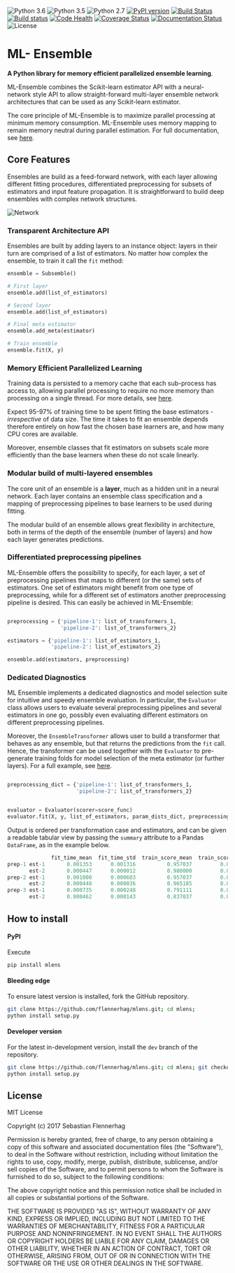 ![Python 3.6](https://img.shields.io/badge/python-3.6-blue.svg)
![Python 3.5](https://img.shields.io/badge/python-3.5-blue.svg)
![Python 2.7](https://img.shields.io/badge/python-2.7-blue.svg)
[![PyPI version](https://badge.fury.io/py/mlens.svg)](http://badge.fury.io/py/mlens)
[![Build Status](https://travis-ci.org/flennerhag/mlens.svg?branch=master)](https://travis-ci.org/flennerhag/mlens)
[![Build status](https://ci.appveyor.com/api/projects/status/99g65kvraic8w2la/branch/master?svg=true)](https://ci.appveyor.com/project/flennerhag/mlens/branch/master)
[![Code Health](https://landscape.io/github/flennerhag/mlens/master/landscape.svg?style=flat)](https://landscape.io/github/flennerhag/mlens/master)
[![Coverage Status](https://coveralls.io/repos/github/flennerhag/mlens/badge.svg?branch=master)](https://coveralls.io/github/flennerhag/mlens?branch=master)
[![Documentation Status](http://readthedocs.org/projects/mlens/badge/?version=stable)](http://mlens.readthedocs.io/en/stable/?badge=stable)
![License](https://img.shields.io/badge/license-MIT-blue.svg)

# ML- Ensemble

**A Python library for memory efficient
parallelized ensemble learning**.

ML-Ensemble combines the Scikit-learn estimator API with a neural-network style
API to allow straight-forward multi-layer ensemble network architectures that
can be used as any Scikit-learn estimator.

The core principle of ML-Ensemble is to maximize parallel processing at minimum
memory consumption. ML-Ensemble uses memory mapping to remain memory neutral
during parallel estimation. For full documentation, see [here](http://mlens.readthedocs.io/en/latest/).

## Core Features


Ensembles are build as a feed-forward network, with each layer
allowing different fitting procedures, differentiated preprocessing
for subsets of estimators and input feature propagation. It is straightforward 
to build deep ensembles with complex network structures.

![Network](docs/img/network.png)


### Transparent Architecture API

Ensembles are built by adding layers to an instance object: layers in their
turn are comprised of a list of estimators. No matter how complex the
ensemble, to train it call the ``fit`` method:

```Python
ensemble = Subsemble()

# First layer
ensemble.add(list_of_estimators)

# Second layer
ensemble.add(list_of_estimators)

# Final meta estimator
ensemble.add_meta(estimator)

# Train ensemble
ensemble.fit(X, y)
```

### Memory Efficient Parallelized Learning

Training data is persisted to a memory cache that each sub-process has access
to, allowing parallel processing to require no more memory than processing
on a single thread.
For more details, see [here](http://mlens.readthedocs.io/en/latest/memory.html).

Expect 95-97% of training time to be spent fitting the base estimators -
*irrespective* of data size. The time it takes to fit an ensemble depends
therefore entirely on how fast the chosen base learners are,
and how many CPU cores are available.

Moreover, ensemble classes that fit estimators on subsets scale more
efficiently than the base learners when these do not scale linearly.

### Modular build of multi-layered ensembles

The core unit of an ensemble is a **layer**, much as a hidden unit in a neural
network. Each layer contains an ensemble class specification and a mapping of
preprocessing pipelines to base learners to be used during fitting.

The modular build of an ensemble allows great flexibility in architecture,
both in terms of the depth of the ensemble (number of layers)
and how each layer generates predictions.

### Differentiated preprocessing pipelines

ML-Ensemble offers the possibility to specify, for each layer, a set
of preprocessing pipelines that maps to different (or the same) sets of
estimators. One set of estimators might benefit from one type of preprocessing,
while for a different set of estimators another preprocessing pipeline is
desired. This can easily be achieved in ML-Ensemble:

```Python

preprocessing = {'pipeline-1': list_of_transformers_1,
                 'pipeline-2': list_of_transformers_2}

estimators = {'pipeline-1': list_of_estimators_1,
              'pipeline-2': list_of_estimators_2}

ensemble.add(estimators, preprocessing)
```

### Dedicated Diagnostics

ML Ensemble implements a dedicated diagnostics and model selection suite
for intuitive and speedy ensemble evaluation. In particular, the ``Evaluator``
class allows users to evaluate several preprocessing pipelines and several
estimators in one go, possibly even evaluating different estimators on
different preprocessing pipelines. 

Moreover, the ``EnsembleTransformer`` allows user to build a transformer that
behaves as any ensemble, but that returns the predictions from the ``fit``
call. Hence, the transformer can be used together with the ``Evaluator`` to
pre-generate training folds for model selection of the meta estimator
(or further layers). For a full example, see [here](http://mlens.readthedocs.io/en/latest/ensemble_tutorial.html#meta-learner-model-selection).

```Python

preprocessing_dict = {'pipeline-1': list_of_transformers_1,
                      'pipeline-2': list_of_transformers_2}


evaluator = Evaluator(scorer=score_func)
evaluator.fit(X, y, list_of_estimators, param_dists_dict, preprocessing_dict)
```

Output is ordered per transformation case and estimators, and can be given a
readable tabular view by passing the ``summary`` attribute to a Pandas
``DataFrame``, as in the example below.

```Python
              fit_time_mean  fit_time_std  train_score_mean  train_score_std  test_score_mean  test_score_std               params
prep-1 est-1       0.001353      0.001316          0.957037         0.005543         0.960000        0.032660                   {}
       est-2       0.000447      0.000012          0.980000         0.004743         0.966667        0.033333  {'n_neighbors': 15}
prep-2 est-1       0.001000      0.000603          0.957037         0.005543         0.960000        0.032660                   {}
       est-2       0.000448      0.000036          0.965185         0.003395         0.960000        0.044222   {'n_neighbors': 8}
prep-3 est-1       0.000735      0.000248          0.791111         0.019821         0.780000        0.133500                   {}
       est-2       0.000462      0.000143          0.837037         0.014815         0.800000        0.126491   {'n_neighbors': 9}
```

## How to install

#### PyPI

Execute

```bash
pip install mlens
```

#### Bleeding edge

To ensure latest version is installed, fork the GitHub repository.

```bash
git clone https://github.com/flennerhag/mlens.git; cd mlens;
python install setup.py
```

#### Developer version

For the latest in-development version, install the ``dev`` branch of the
repository.

```bash
git clone https://github.com/flennerhag/mlens.git; cd mlens; git checkout dev;
python install setup.py
```

## License

MIT License

Copyright (c) 2017 Sebastian Flennerhag

Permission is hereby granted, free of charge, to any person obtaining a copy
of this software and associated documentation files (the "Software"), to deal
in the Software without restriction, including without limitation the rights
to use, copy, modify, merge, publish, distribute, sublicense, and/or sell
copies of the Software, and to permit persons to whom the Software is
furnished to do so, subject to the following conditions:

The above copyright notice and this permission notice shall be included in all
copies or substantial portions of the Software.

THE SOFTWARE IS PROVIDED "AS IS", WITHOUT WARRANTY OF ANY KIND, EXPRESS OR
IMPLIED, INCLUDING BUT NOT LIMITED TO THE WARRANTIES OF MERCHANTABILITY,
FITNESS FOR A PARTICULAR PURPOSE AND NONINFRINGEMENT. IN NO EVENT SHALL THE
AUTHORS OR COPYRIGHT HOLDERS BE LIABLE FOR ANY CLAIM, DAMAGES OR OTHER
LIABILITY, WHETHER IN AN ACTION OF CONTRACT, TORT OR OTHERWISE, ARISING FROM,
OUT OF OR IN CONNECTION WITH THE SOFTWARE OR THE USE OR OTHER DEALINGS IN THE
SOFTWARE.
